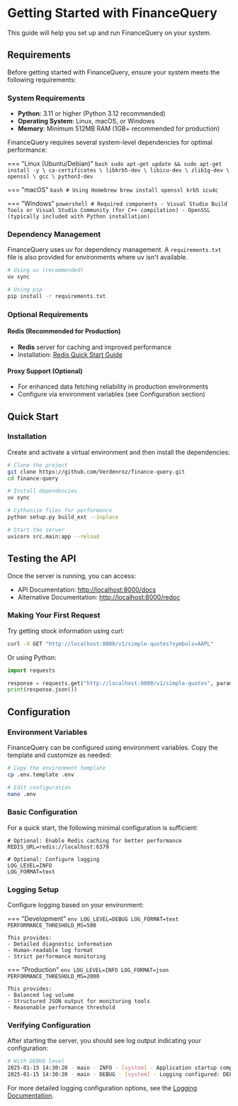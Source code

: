 # Getting Started with FinanceQuery

This guide will help you set up and run FinanceQuery on your system.

## Requirements

Before getting started with FinanceQuery, ensure your system meets the following requirements:

### System Requirements

- **Python**: 3.11 or higher (Python 3.12 recommended)
- **Operating System**: Linux, macOS, or Windows
- **Memory**: Minimum 512MB RAM (1GB+ recommended for production)

FinanceQuery requires several system-level dependencies for optimal performance:

=== "Linux (Ubuntu/Debian)"
    ```bash
    sudo apt-get update && sudo apt-get install -y \
        ca-certificates \
        libkrb5-dev \
        libicu-dev \
        zlib1g-dev \
        openssl \
        gcc \
        python3-dev
    ```

=== "macOS"
    ```bash
    # Using Homebrew
    brew install openssl krb5 icu4c
    ```

=== "Windows"
    ```powershell
    # Required components
    - Visual Studio Build Tools or Visual Studio Community (for C++ compilation)
    - OpenSSL (typically included with Python installation)
    ```

### Dependency Management

FinanceQuery uses uv for dependency management. A `requirements.txt` file is also provided for environments where uv isn't available.

```bash
# Using uv (recommended)
uv sync

# Using pip
pip install -r requirements.txt
```

### Optional Requirements

#### Redis (Recommended for Production)

- **Redis** server for caching and improved performance
- Installation: [Redis Quick Start Guide](https://redis.io/docs/getting-started/)

#### Proxy Support (Optional)

- For enhanced data fetching reliability in production environments
- Configure via environment variables (see Configuration section)

## Quick Start

### Installation

Create and activate a virtual environment and then install the dependencies:

```bash
# Clone the project
git clone https://github.com/Verdenroz/finance-query.git
cd finance-query

# Install dependencies
uv sync

# Cythonize files for performance
python setup.py build_ext --inplace

# Start the server
uvicorn src.main:app --reload
```

## Testing the API

Once the server is running, you can access:

- API Documentation: [http://localhost:8000/docs](http://localhost:8000/docs)
- Alternative Documentation: [http://localhost:8000/redoc](http://localhost:8000/redoc)

### Making Your First Request

Try getting stock information using curl:

```bash
curl -X GET "http://localhost:8000/v1/simple-quotes?symbols=AAPL"
```

Or using Python:

```python
import requests

response = requests.get("http://localhost:8000/v1/simple-quotes", params={"symbols": "AAPL"})
print(response.json())
```

## Configuration

### Environment Variables

FinanceQuery can be configured using environment variables. Copy the template and customize as needed:

```bash
# Copy the environment template
cp .env.template .env

# Edit configuration
nano .env
```

### Basic Configuration

For a quick start, the following minimal configuration is sufficient:

```env
# Optional: Enable Redis caching for better performance
REDIS_URL=redis://localhost:6379

# Optional: Configure logging
LOG_LEVEL=INFO
LOG_FORMAT=text
```

### Logging Setup

Configure logging based on your environment:

=== "Development"
    ```env
    LOG_LEVEL=DEBUG
    LOG_FORMAT=text
    PERFORMANCE_THRESHOLD_MS=500
    ```
    
    This provides:
    - Detailed diagnostic information
    - Human-readable log format
    - Strict performance monitoring

=== "Production"
    ```env
    LOG_LEVEL=INFO
    LOG_FORMAT=json
    PERFORMANCE_THRESHOLD_MS=2000
    ```
    
    This provides:
    - Balanced log volume
    - Structured JSON output for monitoring tools
    - Reasonable performance threshold

### Verifying Configuration

After starting the server, you should see log output indicating your configuration:

```bash
# With DEBUG level
2025-01-15 14:30:20 - main - INFO - [system] - Application startup completed
2025-01-15 14:30:20 - main - DEBUG - [system] - Logging configured: DEBUG level, text format
```

For more detailed logging configuration options, see the [Logging Documentation](logging.md).
